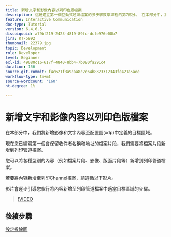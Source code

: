 ```yaml
---
title: 新增文字和影像內容以列印色版檔案
description: 這是建立第一個互動式通訊檔案的多步驟教學課程的第7部分。 在本部分中，我們將新增影像和文字內容至配置圖(xdp)中定義的目標區域。
feature: Interactive Communication
doc-type: Tutorial
version: 6.4,6.5
discoiquuid: a79bf219-2423-4819-89fc-dcfe976e08b7
jira: KT-5992
thumbnail: 22379.jpg
topic: Development
role: Developer
level: Beginner
exl-id: 49080c16-617f-4840-8bb4-7b080fa291c4
duration: 156
source-git-commit: f4c621f3a9caa8c2c64b8323312343fe421a5aee
workflow-type: tm+mt
source-wordcount: '160'
ht-degree: 1%

---
```


# 新增文字和影像內容以列印色版檔案

在本部分中，我們將新增影像和文字內容至配置圖(xdp)中定義的目標區域。

現在您已編寫第一個會保留收件者名稱和地址的檔案片段，我們需要將檔案片段新增到列印管道檔案。

您可以將各種型別的內容（例如檔案片段、影像、版面片段等）新增到列印管道檔案。

若要將內容新增至列印Channel檔案，請遵循以下影片。

影片會逐步引導您執行將內容新增至列印管道檔案中適當目標區域的步驟。

>[!VIDEO](https://video.tv.adobe.com/v/22379?quality=12&learn=on)

## 後續步驟

[設定折線圖](./configuring-line-chart.md)
